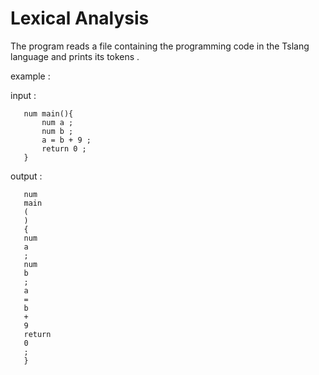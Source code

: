 # Lexical Analysis

The program reads a file containing the programming code in the Tslang language and prints its tokens .

example :

   input :
   
       num main(){
           num a ;
           num b ;
           a = b + 9 ;
           return 0 ;
       }
    
   output :
       
       num
       main
       (
       )
       {
       num
       a
       ;
       num 
       b
       ;
       a
       =
       b
       +
       9
       return 
       0
       ;
       }
